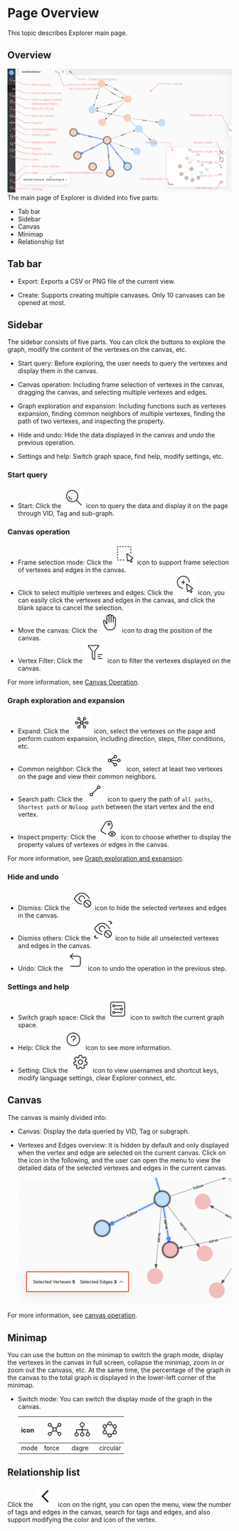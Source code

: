 # Page Overview

This topic describes Explorer main page.

## Overview

![Explorer](../figs/explorer-en.png)
The main page of Explorer is divided into five parts:

- Tab bar
- Sidebar
- Canvas
- Minimap
- Relationship list

## Tab bar

- Export: Exports a CSV or PNG file of the current view.

- Create: Supports creating multiple canvases. Only 10 canvases can be opened at most.

## Sidebar

The sidebar consists of five parts. You can click the buttons to explore the graph, modify the content of the vertexes on the canvas, etc.

- Start query: Before exploring, the user needs to query the vertexes and display them in the canvas.

- Canvas operation: Including frame selection of vertexes in the canvas, dragging the canvas, and selecting multiple vertexes and edges.

- Graph exploration and expansion: Including functions such as vertexes expansion, finding common neighbors of multiple vertexes, finding the path of two vertexes, and inspecting the property.

- Hide and undo: Hide the data displayed in the canvas and undo the previous operation.

- Settings and help: Switch graph space, find help, modify settings, etc.

### Start query

- Start: Click the ![query](../figs/nav-query.png) icon to query the data and display it on the page through VID, Tag and sub-graph.

### Canvas operation

- Frame selection mode: Click the ![frameSelect](../figs/nav-frameSelect.png) icon to support frame selection of vertexes and edges in the canvas.
- Click to select multiple vertexes and edges: Click the ![singleSelect](../figs/nav-singleSelect.png) icon, you can easily click the vertexes and edges in the canvas, and click the blank space to cancel the selection.
- Move the canvas: Click the ![moveCanvas](../figs/nav-moveCanvas.png) icon to drag the position of the canvas.
- Vertex Filter: Click the ![filter](../figs/nav-filter.png) icon to filter the vertexes displayed on the canvas.

For more information, see [Canvas Operation](../operation-guide/ex-ug-canvas.md).

### Graph exploration and expansion

- Expand: Click the ![expand](../figs/rightclickmenu-expand.png) icon, select the vertexes on the page and perform custom expansion, including direction, steps, filter conditions, etc.
- Common neighbor: Click the ![commonNeighbor](../figs/rightclickmenu-commonNeighbor.png) icon, select at least two vertexes on the page and view their common neighbors.
- Search path: Click the ![findPath](../figs/rightclickmenu-findPath.png) icon to query the path of `all paths`, `Shortest path` or `Noloop path` between the start vertex and the end vertex.
- Inspect property: Click the ![propertyView](../figs/nav-propertyView.png) icon to choose whether to display the property values of vertexes or edges in the canvas.

For more information, see [Graph exploration and expansion](../operation-guide/ex-ug-graph-exploration.md).

### Hide and undo

- Dismiss: Click the ![miss](../figs/nav-miss.png) icon to hide the selected vertexes and edges in the canvas.
- Dismiss others: Click the ![missreverse](../figs/nav-missReverse.png) icon to hide all unselected vertexes and edges in the canvas.
- Undo: Click the ![Revoke](../figs/nav-Revoke.png) icon to undo the operation in the previous step.

### Settings and help

- Switch graph space: Click the ![graphSpace](../figs/nav-graphSpace.png) icon to switch the current graph space.
- Help: Click the ![help](../figs/nav-help.png) icon to see more information.
- Setting: Click the ![setup](../figs/nav-setup.png) icon to view usernames and shortcut keys, modify language settings, clear Explorer connect, etc.

## Canvas

The canvas is mainly divided into:

- Canvas: Display the data queried by VID, Tag or subgraph.

- Vertexes and Edges overview: It is hidden by default and only displayed when the vertex and edge are selected on the current canvas. Click on the icon in the following, and the user can open the menu to view the detailed data of the selected vertexes and edges in the current canvas.

  ![review](../figs/ex-ug-027.png)

For more information, see [canvas operation](../operation-guide/ex-ug-canvas.md).

## Minimap

You can use the button on the minimap to switch the graph mode, display the vertexes in the canvas in full screen, collapse the minimap, zoom in or zoom out the canvass, etc. At the same time, the percentage of the graph in the canvas to the total graph is displayed in the lower-left corner of the minimap.

- Switch mode: You can switch the display mode of the graph in the canvas.
  
  | icon | ![force](../figs/Thumbnail-graphView.png) | ![dagre](../figs/Thumbnail-treeView.png) | ![circular](../figs/Thumbnail-sphereView.png) | 
  | ---- | ---- |----| ----|
  | mode | force | dagre | circular |

## Relationship list

Click the ![unfold](../figs/sidebar-unfold.png) icon on the right, you can open the menu, view the number of tags and edges in the canvas, search for tags and edges, and also support modifying the color and icon of the vertex.
